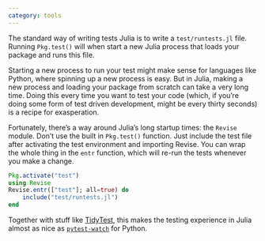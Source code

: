 ```yaml
---
category: tools
---
```


The standard way of writing tests Julia is to write a `test/runtests.jl` file. Running `Pkg.test()` will when start a new Julia process that loads your package and runs this file. 

Starting a new process to run your test might make sense for languages like Python, where spinning up a new process is easy. But in Julia, making a new process and loading your package from scratch can take a very long time. Doing this every time you want to test your code (which, if you’re doing some form of test driven development, might be every thirty seconds) is a recipe for exasperation. 

Fortunately, there’s a way around Julia’s long startup times: the `Revise` module. Don’t use the built in `Pkg.test()` function. Just include the test file after activating the test environment and importing Revise. You can wrap the whole thing in the `entr` function, which will re-run the tests whenever you make a change.

```julia
Pkg.activate("test")
using Revise
Revise.entr(["test"]; all=true) do
    include("test/runtests.jl")
end
```

Together with stuff like [TidyTest](https://github.com/dhanak/TidyTest.jl), this makes the testing experience in Julia almost as nice as [`pytest-watch`](https://github.com/dhanak/TidyTest.jl) for Python. 
